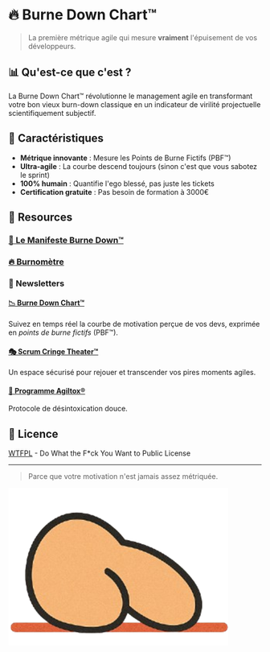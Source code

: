 # 🔥 Burne Down Chart™

> La première métrique agile qui mesure **vraiment** l'épuisement de vos développeurs.

## 📊 Qu'est-ce que c'est ?

La Burne Down Chart™ révolutionne le management agile en transformant votre bon vieux burn-down classique en un indicateur de virilité projectuelle scientifiquement subjectif.

## 🎯 Caractéristiques

- **Métrique innovante** : Mesure les Points de Burne Fictifs (PBF™)
- **Ultra-agile** : La courbe descend toujours (sinon c'est que vous sabotez le sprint)
- **100% humain** : Quantifie l'ego blessé, pas juste les tickets
- **Certification gratuite** : Pas besoin de formation à 3000€

## 🚀 Resources

### [📜 Le Manifeste Burne Down™](https://maximevernusset.github.io/Burne-Down/manifesto/)

### [🔥 Burnomètre](https://maximevernusset.github.io/Burne-Down/burnometer/)

### 📜 Newsletters

#### [📉 Burne Down Chart™](https://maximevernusset.github.io/Burne-Down/newsletters/1/?company=)

Suivez en temps réel la courbe de motivation perçue de vos devs, exprimée en _points de burne fictifs_ (PBF™).

#### [🎭 Scrum Cringe Theater™](https://maximevernusset.github.io/Burne-Down/newsletters/2/?company=)

Un espace sécurisé pour rejouer et transcender vos pires moments agiles.

#### [💉 Programme Agiltox®](https://maximevernusset.github.io/Burne-Down/newsletters/3/?company=)

Protocole de désintoxication douce.

## 📄 Licence

[WTFPL](LICENCE) - Do What the F*ck You Want to Public License

---

> Parce que votre motivation n'est jamais assez métriquée.

![Burne Down Chart™](assets/favicon.png)
